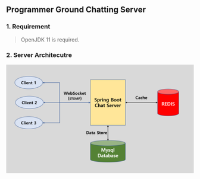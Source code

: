 ## Programmer Ground Chatting Server

### 1. Requirement
> OpenJDK 11 is required.

### 2. Server Architecutre
![server architecture](docs/server_architecture.png)